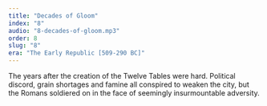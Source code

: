 ```yaml
---
title: "Decades of Gloom"
index: "8"
audio: "8-decades-of-gloom.mp3"
order: 8
slug: "8"
era: "The Early Republic [509-290 BC]"
---
```


The years after the creation of the Twelve Tables were hard. Political discord, grain shortages and famine all conspired to weaken the city, but the Romans soldiered on in the face of seemingly insurmountable adversity.


